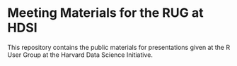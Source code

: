 # Meeting Materials for the RUG at HDSI

This repository contains the public materials for presentations given at 
the R User Group at the Harvard Data Science Initiative.
